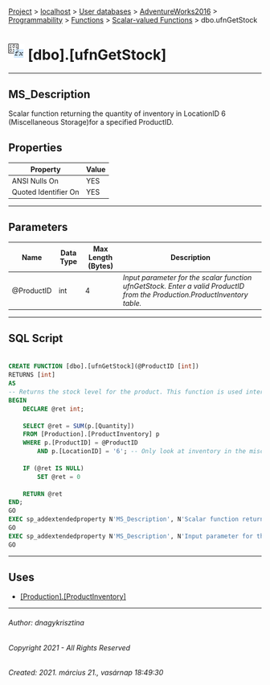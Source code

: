 #### 

[Project](../../../../../../index.md) > [localhost](../../../../../index.md) > [User databases](../../../../index.md) > [AdventureWorks2016](../../../index.md) > [Programmability](../../index.md) > [Functions](../index.md) > [Scalar-valued Functions](Scalar-valued_Functions.md) > dbo.ufnGetStock

# ![Scalar-valued Functions](../../../../../../Images/Function_Scalar32.png) [dbo].[ufnGetStock]

---

## <a name="#description"></a>MS_Description

Scalar function returning the quantity of inventory in LocationID 6 (Miscellaneous Storage)for a specified ProductID.

## <a name="#properties"></a>Properties

| Property | Value |
|---|---|
| ANSI Nulls On | YES |
| Quoted Identifier On | YES |


---

## <a name="#parameters"></a>Parameters

| Name | Data Type | Max Length (Bytes) | Description |
|---|---|---|---|
| @ProductID | int | 4 | _Input parameter for the scalar function ufnGetStock. Enter a valid ProductID from the Production.ProductInventory table._ |


---

## <a name="#sqlscript"></a>SQL Script

```sql

CREATE FUNCTION [dbo].[ufnGetStock](@ProductID [int])
RETURNS [int] 
AS 
-- Returns the stock level for the product. This function is used internally only
BEGIN
    DECLARE @ret int;
    
    SELECT @ret = SUM(p.[Quantity]) 
    FROM [Production].[ProductInventory] p 
    WHERE p.[ProductID] = @ProductID 
        AND p.[LocationID] = '6'; -- Only look at inventory in the misc storage
    
    IF (@ret IS NULL) 
        SET @ret = 0
    
    RETURN @ret
END;
GO
EXEC sp_addextendedproperty N'MS_Description', N'Scalar function returning the quantity of inventory in LocationID 6 (Miscellaneous Storage)for a specified ProductID.', 'SCHEMA', N'dbo', 'FUNCTION', N'ufnGetStock', NULL, NULL
GO
EXEC sp_addextendedproperty N'MS_Description', N'Input parameter for the scalar function ufnGetStock. Enter a valid ProductID from the Production.ProductInventory table.', 'SCHEMA', N'dbo', 'FUNCTION', N'ufnGetStock', 'PARAMETER', N'@ProductID'
GO

```


---

## <a name="#uses"></a>Uses

* [[Production].[ProductInventory]](../../../Tables/ProductInventory.md)


---

###### Author:  dnagykrisztina

###### Copyright 2021 - All Rights Reserved

###### Created: 2021. március 21., vasárnap 18:49:30

